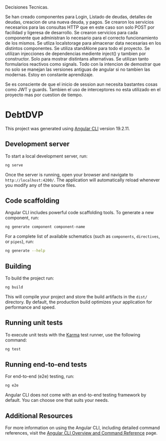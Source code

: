 Decisiones Tecnicas.

Se han creado componentes para Login, Listado de deudas, detalles de deudas, creacion de una nueva deuda, y pagos.
Se crearon los servicios necesarios para las consultas HTTP que en este caso son solo POST por facilidad y ligeresa de desarrollo.
Se crearon servicios para cada componente que administran lo necesario para el correcto funcionamiento de los mismos.
Se utliza localstorage para almacenar data necesarias en los distintos componentes.
Se utiliza standAlone para todo el proyecto.
Se utilizan injecciones de dependencias mediente inject() y tambien por constructor. Solo para mostrar distintans alternativas.
Se utilizan tanto formularios reactivos como signals. 
Todo con la intencion de demostrar que no solo se manejan las versiones antiguas de angular si no tambien las modernas.
Estoy en constante aprendizaje.

Se es consciente de que el inicio de session aun necesita bastantes cosas como JWT y guards. 
Tambien el uso de interceptores no esta utilizado en el proyecto mas por cuestion de tiempo.

# DebtDVP

This project was generated using [Angular CLI](https://github.com/angular/angular-cli) version 19.2.11.

## Development server

To start a local development server, run:

```bash
ng serve
```

Once the server is running, open your browser and navigate to `http://localhost:4200/`. The application will automatically reload whenever you modify any of the source files.

## Code scaffolding

Angular CLI includes powerful code scaffolding tools. To generate a new component, run:

```bash
ng generate component component-name
```

For a complete list of available schematics (such as `components`, `directives`, or `pipes`), run:

```bash
ng generate --help
```

## Building

To build the project run:

```bash
ng build
```

This will compile your project and store the build artifacts in the `dist/` directory. By default, the production build optimizes your application for performance and speed.

## Running unit tests

To execute unit tests with the [Karma](https://karma-runner.github.io) test runner, use the following command:

```bash
ng test
```

## Running end-to-end tests

For end-to-end (e2e) testing, run:

```bash
ng e2e
```

Angular CLI does not come with an end-to-end testing framework by default. You can choose one that suits your needs.

## Additional Resources

For more information on using the Angular CLI, including detailed command references, visit the [Angular CLI Overview and Command Reference](https://angular.dev/tools/cli) page.



